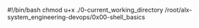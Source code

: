 #!/bin/bash
chmod u+x  ./0-current_working_directory
/root/alx-system_engineering-devops/0x00-shell_basics

